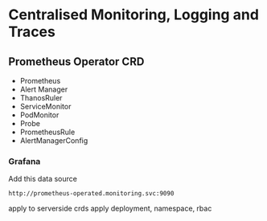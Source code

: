 # Centralised Monitoring, Logging and Traces 



## Prometheus Operator CRD
- Prometheus 
- Alert Manager
- ThanosRuler
- ServiceMonitor
- PodMonitor
- Probe
- PrometheusRule 
- AlertManagerConfig


### Grafana 
Add this data source 
```
http://prometheus-operated.monitoring.svc:9090

```


apply to serverside crds
apply deployment, namespace, rbac